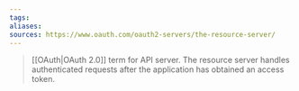```yaml
---
tags:
aliases: 
sources: https://www.oauth.com/oauth2-servers/the-resource-server/
---
```

> [[OAuth|OAuth 2.0]] term for API server. The resource server handles authenticated requests after the application has obtained an access token.